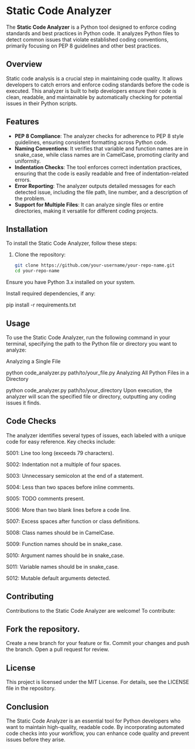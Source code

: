 # Static Code Analyzer

The **Static Code Analyzer** is a Python tool designed to enforce coding standards and best practices in Python code. It analyzes Python files to detect common issues that violate established coding conventions, primarily focusing on PEP 8 guidelines and other best practices.

## Overview

Static code analysis is a crucial step in maintaining code quality. It allows developers to catch errors and enforce coding standards before the code is executed. This analyzer is built to help developers ensure their code is clean, readable, and maintainable by automatically checking for potential issues in their Python scripts.

## Features

- **PEP 8 Compliance**: The analyzer checks for adherence to PEP 8 style guidelines, ensuring consistent formatting across Python code.
- **Naming Conventions**: It verifies that variable and function names are in snake_case, while class names are in CamelCase, promoting clarity and uniformity.
- **Indentation Checks**: The tool enforces correct indentation practices, ensuring that the code is easily readable and free of indentation-related errors.
- **Error Reporting**: The analyzer outputs detailed messages for each detected issue, including the file path, line number, and a description of the problem.
- **Support for Multiple Files**: It can analyze single files or entire directories, making it versatile for different coding projects.

## Installation

To install the Static Code Analyzer, follow these steps:

1. Clone the repository:
   ```bash
   git clone https://github.com/your-username/your-repo-name.git
   cd your-repo-name
Ensure you have Python 3.x installed on your system.

Install required dependencies, if any:

pip install -r requirements.txt
## Usage
To use the Static Code Analyzer, run the following command in your terminal, specifying the path to the Python file or directory you want to analyze:

Analyzing a Single File

python code_analyzer.py path/to/your_file.py
Analyzing All Python Files in a Directory


python code_analyzer.py path/to/your_directory
Upon execution, the analyzer will scan the specified file or directory, outputting any coding issues it finds.

## Code Checks
The analyzer identifies several types of issues, each labeled with a unique code for easy reference. Key checks include:

S001: Line too long (exceeds 79 characters).

S002: Indentation not a multiple of four spaces.

S003: Unnecessary semicolon at the end of a statement.

S004: Less than two spaces before inline comments.

S005: TODO comments present.

S006: More than two blank lines before a code line.

S007: Excess spaces after function or class definitions.

S008: Class names should be in CamelCase.

S009: Function names should be in snake_case.

S010: Argument names should be in snake_case.

S011: Variable names should be in snake_case.

S012: Mutable default arguments detected.

## Contributing
Contributions to the Static Code Analyzer are welcome! To contribute:

## Fork the repository.
Create a new branch for your feature or fix.
Commit your changes and push the branch.
Open a pull request for review.
## License
This project is licensed under the MIT License. For details, see the LICENSE file in the repository.

## Conclusion
The Static Code Analyzer is an essential tool for Python developers who want to maintain high-quality, readable code. By incorporating automated code checks into your workflow, you can enhance code quality and prevent issues before they arise.
